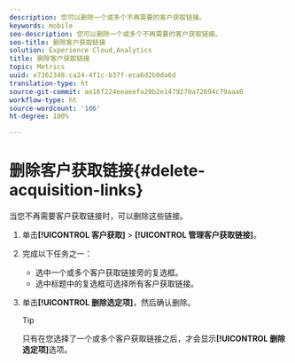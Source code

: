 ```yaml
---
description: 您可以删除一个或多个不再需要的客户获取链接。
keywords: mobile
seo-description: 您可以删除一个或多个不再需要的客户获取链接。
seo-title: 删除客户获取链接
solution: Experience Cloud,Analytics
title: 删除客户获取链接
topic: Metrics
uuid: e7362348-ca24-4f1c-b37f-eca6d2b0da6d
translation-type: ht
source-git-commit: ae16f224eeaeefa29b2e1479270a72694c79aaa0
workflow-type: ht
source-wordcount: '106'
ht-degree: 100%

---
```



# 删除客户获取链接{#delete-acquisition-links}

当您不再需要客户获取链接时，可以删除这些链接。

1. 单击&#x200B;**[!UICONTROL 客户获取]** > **[!UICONTROL 管理客户获取链接]**。
1. 完成以下任务之一：

   * 选中一个或多个客户获取链接旁的复选框。
   * 选中标题中的复选框可选择所有客户获取链接。

1. 单击&#x200B;**[!UICONTROL 删除选定项]**，然后确认删除。

   >[!TIP]
   >
   >只有在您选择了一个或多个客户获取链接之后，才会显示&#x200B;**[!UICONTROL 删除选定项]**&#x200B;选项。

